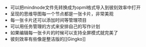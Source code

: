 - 可以把mindnode文件先转换成为opml格式导入到彼刻效率中打开
- 呈现的思维导图每一个节点都是一张卡片，非常美观
- 每一张卡片还可以添加时间等管理项目
- 可以用任务管理的方式来安排自己的写作计划
- 如果编辑每一张卡片的时候可以支持全屏模式就完美了
- 彼刻效率有些像是整洁版的[[Gingko]]
